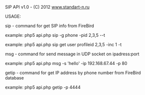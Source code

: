 
SIP API v1.0 - (C) 2012 www.standart-n.ru

USAGE:

sip - command for get SIP info from FireBird

example: php5 api.php sip -g phone -pid 2,3,5 --t

example: php5 api.php sip get user profileid 2,3,5 -inc 1 -t

msg - command for send message in UDP socket on ipadress:port

example: php5 api.php msg -s 'hello' -ip 192.168.67.44 -p 80

getip - command for get IP address by phone number from FireBird database

example: php5 api.php getip -p 4444

